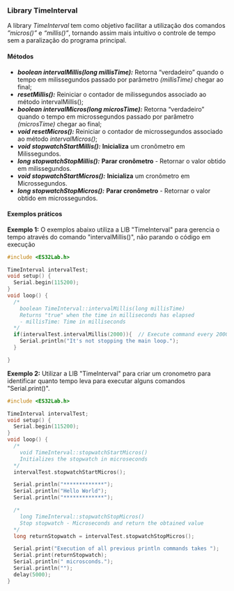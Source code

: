 ### Library TimeInterval
A library _TimeInterval_ tem como objetivo facilitar a utilização dos comandos _”micros()”_ e _“millis()”_, tornando assim mais intuitivo o controle de tempo sem a paralização do programa principal.

#### Métodos
* _**boolean intervalMillis(long millisTime):**_ Retorna “verdadeiro” quando o tempo em milissegundos passado por parâmetro _(millisTime)_ chegar ao final;
* _**resetMillis():**_ Reiniciar o contador de milissegundos associado ao método intervalMillis();
* _**boolean intervalMicros(long microsTime):**_ Retorna “verdadeiro” quando o tempo em microssegundos passado por parâmetro _(microsTime)_ chegar ao final;
* _**void resetMicros():**_ Reiniciar o contador de microssegundos associado ao método _intervalMicros()_;
* _**void stopwatchStartMillis():**_ **Inicializa** um cronômetro em Milissegundos.
* _**long stopwatchStopMillis():**_ **Parar cronômetro** - Retornar o valor obtido em milissegundos.
* _**void stopwatchStartMicros():**_ **Inicializa** um cronômetro em Microssegundos.
* _**long stopwatchStopMicros():**_ **Parar cronômetro** - Retornar o valor obtido em microssegundos.


#### Exemplos práticos

**Exemplo 1:** O exemplos abaixo utiliza a LIB "TimeInterval" para gerencia o tempo através do comando "intervalMillis()", não parando o código em execução

```C++
#include <ES32Lab.h>

TimeInterval intervalTest;
void setup() {
  Serial.begin(115200);
}
void loop() {
  /*
    boolean TimeInterval::intervalMillis(long millisTime)
    Returns "true" when the time in milliseconds has elapsed
    - millisTime: Time in milliseconds
  */
  if(intervalTest.intervalMillis(2000)){  // Execute command every 2000 milliseconds
    Serial.println("It's not stopping the main loop.");
  }

}
```

**Exemplo 2:** Utilizar a LIB "TimeInterval" para criar um cronometro para identificar quanto tempo leva para executar alguns comandos "Serial.print()".

```C++
#include <ES32Lab.h>

TimeInterval intervalTest;
void setup() {
  Serial.begin(115200);
}
void loop() {
  /*
    void TimeInterval::stopwatchStartMicros()
    Initializes the stopwatch in microseconds
  */
  intervalTest.stopwatchStartMicros();

  Serial.println("*************");
  Serial.println("Hello World");
  Serial.println("*************");

  /*
    long TimeInterval::stopwatchStopMicros()
    Stop stopwatch - Microseconds and return the obtained value  
  */
  long returnStopwatch = intervalTest.stopwatchStopMicros();

  Serial.print("Execution of all previous println commands takes ");
  Serial.print(returnStopwatch);
  Serial.println(" microsconds.");
  Serial.println("");
  delay(5000);
}

```
